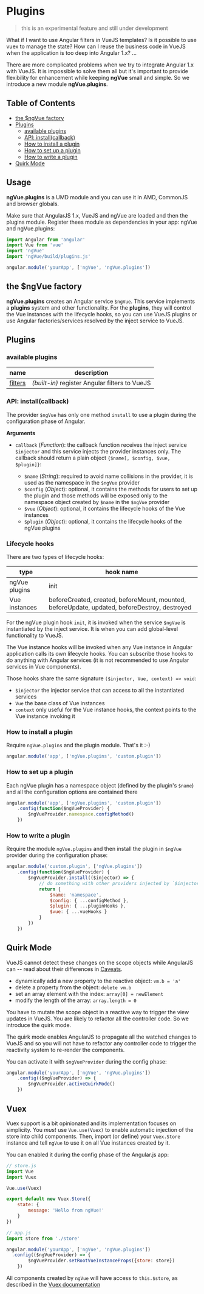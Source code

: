 # Plugins

> this is an experimental feature and still under development

What if I want to use Angular filters in VueJS templates? Is it possible to use vuex to manage the state? How can I reuse the business code in VueJS when the application is too deep into Angular 1.x? ... 

There are more complicated problems when we try to integrate Angular 1.x with VueJS. It is impossible to solve them all but it's important to provide flexibility for enhancement while keeping **ngVue** small and simple. So we introduce a new module **ngVue.plugins**.

## Table of Contents

- [the $ngVue factory](#the-ngvue-factory)
- [Plugins](#plugins)
	- [available plugins](#available-plugins)
	- [API: install(callback)](#api-install-callback)
	- [How to install a plugin](#how-to-install-a-plugin)
	- [How to set up a plugin](#how-to-set-up-a-plugin)
	- [How to write a plugin](#how-to-write-a-plugin)
- [Quirk Mode](#quirk-mode)

## Usage

**ngVue.plugins** is a UMD module and you can use it in AMD, CommonJS and browser globals.

Make sure that AngularJS 1.x, VueJS and ngVue are loaded and then the plugins module. Register thees module as dependencies in your app: ngVue and ngVue.plugins:

```javascript
import Angular from 'angular'
import Vue from 'vue'
import 'ngVue'
import 'ngVue/build/plugins.js'

angular.module('yourApp', ['ngVue', 'ngVue.plugins'])
```

## the $ngVue factory

**ngVue.plugins** creates an Angular service `$ngVue`. This service implements a **plugins** system and other functionality. For the **plugins**, they will control the Vue instances with the lifecycle hooks, so you can use VueJS plugins or use Angular factories/services resolved by the inject service to VueJS.

## Plugins

### available plugins

| name | description |
| --- | --- |
| [filters](./plugins.filters.md) | *(built-in)* register Angular filters to VueJS |

### API: install(callback)

The provider `$ngVue` has only one method `install` to use a plugin during the configuration phase of Angular.

**Arguments**

- `callback` (*Function*): the callback function receives the inject service `$injector` and this service injects the provider instances only. The callback should return a plain object `{$name[, $config, $vue, $plugin]}`: 

	- `$name` (*String*): required to avoid name collisions in the provider, it is used as the namespace in the `$ngVue` provider
	- `$config` (*Object*): optional, it contains the methods for users to set up the plugin and those methods will be exposed only to the namespace object created by `$name` in the `$ngVue` provider
	- `$vue` (*Object*): optional, it contains the lifecycle hooks of the Vue instances
	- `$plugin` (*Object*): optional, it contains the lifecycle hooks of the ngVue plugins

### Lifecycle hooks

There are two types of lifecycle hooks:

| type | hook name |
| --- | --- |
| ngVue plugins | init |
| Vue instances | beforeCreated, created, beforeMount, mounted, beforeUpdate, updated, beforeDestroy, destroyed |

For the ngVue plugin hook `init`, it is invoked when the service `$ngVue` is instantiated by the inject service. It is when you can add global-level functionality to VueJS.

The Vue instance hooks will be invoked when any Vue instance in Angular application calls its own lifecycle hooks. You can subscribe those hooks to do anything with Angular services (it is not recommended to use Angular services in Vue components).

Those hooks share the same signature `($injector, Vue, context) => void`:

- ``$injector`` the injector service that can access to all the instantiated services
- ``Vue`` the base class of Vue instances
- ``context`` only useful for the Vue instance hooks, the context points to the Vue instance invoking it

### How to install a plugin

Require `ngVue.plugins` and the plugin module. That's it :-)

```javascript
angular.module('app', ['ngVue.plugins', 'custom.plugin'])
```

### How to set up a plugin

Each ngVue plugin has a namespace object (defined by the plugin's `$name`) and all the configuration options are contained there

```javascript
angular.module('app', ['ngVue.plugins', 'custom.plugin'])
	.config(function($ngVueProvider) {
		$ngVueProvider.namespace.configMethod()
	})
```

### How to write a plugin

Require the module `ngVue.plugins` and then install the plugin in `$ngVue` provider during the configuration phase:

```javascript
angular.module('custom.plugin', ['ngVue.plugins'])
	.config(function($ngVueProvider) {
		$ngVueProvider.install(($injector) => {
			// do something with other providers injected by `$injector`
			return {
				$name: 'namespace',
				$config: { ...configMethod },
				$plugin: { ...pluginHooks },
				$vue: { ...vueHooks }
			}
		})
	})
```

## Quirk Mode

VueJS cannot detect these changes on the scope objects while AngularJS can -- read about their differences in [Caveats](./caveats.md).

- dynamically add a new property to the reactive object: `vm.b = 'a'`
- delete a property from the object: `delete vm.b`
- set an array element with the index: `array[0] = newElement`
- modify the length of the array: `array.length = 0`

You have to mutate the scope object in a reactive way to trigger the view updates in VueJS. You are likely to refactor all the controller code. So we introduce the quirk mode.

The quirk mode enables AngularJS to propagate all the watched changes to VueJS and so you will not have to refactor any controller code to trigger the reactivity system to re-render the components.

You can activate it with `$ngVueProvider` during the config phase:

```javascript
angular.module('yourApp', ['ngVue', 'ngVue.plugins'])
	.config(($ngVueProvider) => {
		$ngVueProvider.activeQuirkMode()
	})
```

## Vuex

Vuex support is a bit opinionated and its implementation focuses on simplicity. You _must_ use `Vue.use(Vuex)`
to enable automatic injection of the store into child components.
Then, import (or define) your `Vuex.Store` instance and tell `ngVue` to use it on all Vue instances created by it.

You can enabled it during the config phase of the Angular.js app:

```javascript
// store.js
import Vue
import Vuex

Vue.use(Vuex)

export default new Vuex.Store({
	state: {
		message: 'Hello from ngVue!'
	}
})
```

```javascript
// app.js
import store from './store'

angular.module('yourApp', ['ngVue', 'ngVue.plugins'])
  .config(($ngVueProvider) => {
		$ngVueProvider.setRootVueInstanceProps({store: store})
	})
```

All components created by `ngVue` will have access to `this.$store`, as described in the 
[Vuex documentation](https://vuex.vuejs.org/en/state.html)
